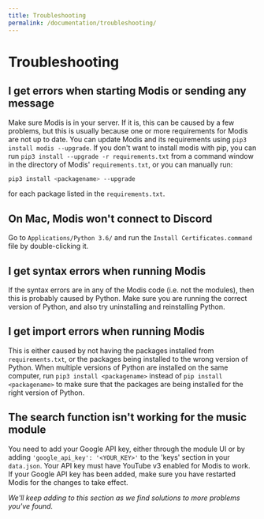 ```yaml
---
title: Troubleshooting
permalink: /documentation/troubleshooting/
---
```


# Troubleshooting

## I get errors when starting Modis or sending any message

Make sure Modis is in your server. If it is, this can be caused by a few problems, but this is usually because one or more requirements for Modis are not up to date. You can update Modis and its requirements using `pip3 install modis --upgrade`. If you don't want to install modis with pip, you can run `pip3 install --upgrade -r requirements.txt` from a command window in the directory of Modis' `requirements.txt`, or you can manually run:

```sh
pip3 install <packagename> --upgrade
```

for each package listed in the `requirements.txt`.

## On Mac, Modis won't connect to Discord

Go to `Applications/Python 3.6/` and run the `Install Certificates.command` file by double-clicking it.

## I get syntax errors when running Modis

If the syntax errors are in any of the Modis code (i.e. not the modules), then this is probably caused by Python. Make sure you are running the correct version of Python, and also try uninstalling and reinstalling Python.

## I get import errors when running Modis

This is either caused by not having the packages installed from `requirements.txt`, or the packages being installed to the wrong version of Python. When multiple versions of Python are installed on the same computer, run `pip3 install <packagename>` instead of `pip install <packagename>` to make sure that the packages are being installed for the right version of Python.

## The search function isn't working for the music module

You need to add your Google API key, either through the module UI or by adding `'google_api_key': '<YOUR_KEY>'` to the 'keys' section in your `data.json`. Your API key must have YouTube v3 enabled for Modis to work. If your Google API key has been added, make sure you have restarted Modis for the changes to take effect.

*We'll keep adding to this section as we find solutions to more problems you've found.*
